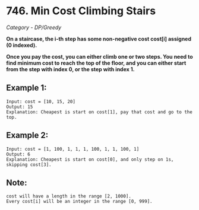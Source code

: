 # 746. Min Cost Climbing Stairs

*Category - DP/Greedy*

**On a staircase, the i-th step has some non-negative cost cost[i] assigned (0 indexed).**

**Once you pay the cost, you can either climb one or two steps. You need to find minimum cost to reach the top of the floor, and you can either start from the step with index 0, or the step with index 1.**


## Example 1:
    Input: cost = [10, 15, 20]
    Output: 15
    Explanation: Cheapest is start on cost[1], pay that cost and go to the top.

## Example 2:
    Input: cost = [1, 100, 1, 1, 1, 100, 1, 1, 100, 1]
    Output: 6
    Explanation: Cheapest is start on cost[0], and only step on 1s, skipping cost[3].

## Note:
    cost will have a length in the range [2, 1000].
    Every cost[i] will be an integer in the range [0, 999].

